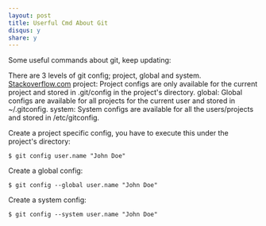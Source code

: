 ```yaml
---
layout: post
title: Userful Cmd About Git
disqus: y
share: y
---
```


Some useful commands about git, keep updating:


There are 3 levels of git config; project, global and system.
[Stackoverflow.com](http://stackoverflow.com/questions/8801729/is-it-possible-to-have-different-git-config-for-different-projects)
project: Project configs are only available for the current project and stored in .git/config in the project's directory.
global: Global configs are available for all projects for the current user and stored in ~/.gitconfig.
system: System configs are available for all the users/projects and stored in /etc/gitconfig.

Create a project specific config, you have to execute this under the project's directory:
```
$ git config user.name "John Doe" 
```
Create a global config:
```
$ git config --global user.name "John Doe"
```
Create a system config:
```
$ git config --system user.name "John Doe" 
```












